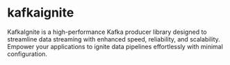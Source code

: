 # kafkaignite
KafkaIgnite is a high-performance Kafka producer library designed to streamline data streaming with enhanced speed, reliability, and scalability. Empower your applications to ignite data pipelines effortlessly with minimal configuration.

